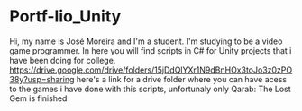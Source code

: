 # Portf-lio_Unity
Hi, my name is José Moreira and I'm a student. I'm studying to be a video game programmer. In here you will find scripts in C# for Unity projects that i have been doing for college.
https://drive.google.com/drive/folders/15jDdQlYXr1N9dBnHOx3toJo3z0zPO38y?usp=sharing here's a link for a drive folder where you can have acess to the games i have done with this scripts, unfortunaly only Qarab: The Lost Gem is finished 

